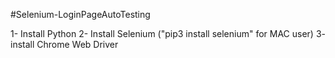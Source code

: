 #Selenium-LoginPageAutoTesting

1- Install Python
2- Install Selenium ("pip3 install selenium" for MAC user)
3- install Chrome Web Driver
